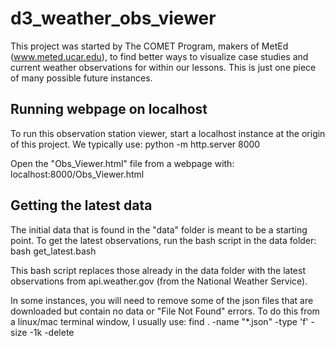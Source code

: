 # d3_weather_obs_viewer

This project was started by The COMET Program, makers of MetEd (www.meted.ucar.edu), to find better ways to visualize case studies and current weather observations for within our lessons.  This is just one piece of many possible future instances.  

## Running webpage on localhost
To run this observation station viewer, start a localhost instance at the origin of this project.  We typically use:
python -m http.server 8000

Open the "Obs_Viewer.html" file from a webpage with: localhost:8000/Obs_Viewer.html

## Getting the latest data
The initial data that is found in the "data" folder is meant to be a starting point.  To get the latest observations, run the bash script in the data folder:
bash get_latest.bash

This bash script replaces those already in the data folder with the latest observations from api.weather.gov (from the National Weather Service).

In some instances, you will need to remove some of the json files that are downloaded but contain no data or "File Not Found" errors.  To do this from a linux/mac terminal window, I usually use:
find . -name "*.json" -type 'f' -size -1k -delete

